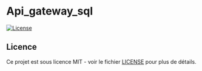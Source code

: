 # Api_gateway_sql

[![License](https://img.shields.io/badge/license-MIT-blue.svg)](https://github.com/willbrid/easy_api_prom_sms_alert/blob/main/LICENSE)

## Licence

Ce projet est sous licence MIT - voir le fichier [LICENSE](https://github.com/willbrid/easy_api_prom_sms_alert/blob/main/LICENSE) pour plus de détails.